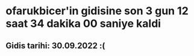 # ofarukbicer'in gidisine son 3 gun 12 saat 34 dakika 00 saniye kaldi

## Gidis tarihi: 30.09.2022 :(
